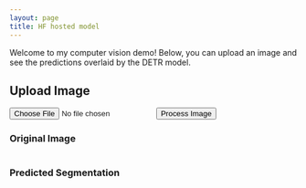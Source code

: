 ```yaml
---
layout: page
title: HF hosted model 
---
```


Welcome to my computer vision demo! Below, you can upload an image and see the predictions overlaid by the DETR model.


## Upload Image

<div>
  <input type="file" id="fileInput" />
  <button onclick="loadAndSegmentImage()">Process Image</button>
</div>

<div>
  <h3>Original Image</h3>
  <img id="inputImage" style="max-width: 100%; height: auto;" />
</div>

<div>
  <h3>Predicted Segmentation</h3>
  <img id="segmentationResult" style="max-width: 100%; height: auto;" />
</div>

<script src="https://cdn.jsdelivr.net/npm/onnxruntime-web@1.11.1/dist/onnxruntime-web.min.js"></script>


<script>
  // URL for the ONNX model hosted on GitHub Releases or another CORS-enabled server
  const modelURL = "https://github.com/cathaoiragnew/cathaoiragnew.github.io/releases/download/Model/detr.onnx";

  // Function to handle image upload and prediction
  async function loadAndSegmentImage() {
    const inputFile = document.getElementById('fileInput').files[0];
    if (!inputFile) {
      alert('Please upload an image first.');
      return;
    }

    // Load the image
    const img = document.getElementById('inputImage');
    img.src = URL.createObjectURL(inputFile);

    // Load the model (use a suitable JS library to handle ONNX models)
    const session = await ort.InferenceSession.create(modelURL);
    console.log("Model loaded successfully!");

    // Prepare image for inference (you can use a library to convert the image to tensor)
    const imageTensor = await prepareImageForInference(inputFile);

    // Run the model to get predictions
    const results = await session.run([imageTensor]);

    // Post-process results to show segmentation masks
    const segmentedImage = processSegmentationResults(results);

    // Show the segmented image
    const segmentationImageElement = document.getElementById('segmentationResult');
    segmentationImageElement.src = segmentedImage;
  }

  // Helper function to convert image to tensor
  async function prepareImageForInference(imageFile) {
    // This part involves converting the uploaded image to a format suitable for the ONNX model
    // You may need a helper function here, depending on your model's input format (e.g., resizing, normalization)
    // Returning a dummy tensor for now
    return new ort.Tensor('float32', new Float32Array(3 * 800 * 1066), [1, 3, 800, 1066]);
  }

  // Post-process segmentation results to generate an image URL
  function processSegmentationResults(results) {
    // This is where you would process the model output and convert it into an image format
    // For simplicity, let's assume this function returns a base64-encoded image string
    return 'data:image/png;base64,...'; // Replace with actual processing logic
  }
</script>
